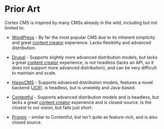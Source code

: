 # Prior Art

Cortex CMS is inspired by many CMSs already in the wild, including but not limited to:

* [WordPress](https://wordpress.com/) - By far the most popular CMS due to its inherent simplicity and great [content creator](/glossary.md#content-creator) experience. Lacks flexibility and advanced distribution.
* [Drupal](https://www.drupal.org/) - Supports slightly more advanced distribution models, but lacks a great [content creator](/glossary.md#content-creator) experience, is not headless \(lacks an API, so it does not support more advanced distribution\), and can be very difficult to maintain and scale.
* [HippoCMS](#) - Supports advanced distribution models, features a novel backend \([JCR](#)\), is headless, but is unwieldy and Java-based.

* [Contentful](https://www.contentful.com/) - Supports advanced distribution models and is headless, but lacks a great [content creator](/glossary.md#content-creator) experience and is closed-source. Is the closest to our vision, but falls just short.

* [Prismic](https://prismic.io/) - similar to Contentful, but isn't quite as feature-rich, and is also closed source.




